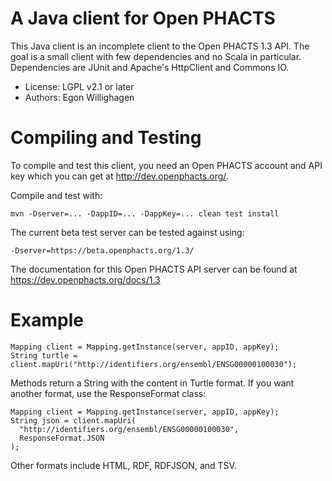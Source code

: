 A Java client for Open PHACTS
=============================

This Java client is an incomplete client to the Open PHACTS 1.3 API.
The goal is a small client with few dependencies and no Scala in
particular. Dependencies are JUnit and Apache's HttpClient and Commons IO.

* License: LGPL v2.1 or later
* Authors: Egon Willighagen

Compiling and Testing
=====================

To compile and test this client, you need an Open PHACTS account and API key
which you can get at http://dev.openphacts.org/.

Compile and test with:

    mvn -Dserver=... -DappID=... -DappKey=... clean test install

The current beta test server can be tested against using:

    -Dserver=https://beta.openphacts.org/1.3/
    
The documentation for this Open PHACTS API server can be found at
https://dev.openphacts.org/docs/1.3

Example
=======

    Mapping client = Mapping.getInstance(server, appID, appKey);
	String turtle = client.mapUri("http://identifiers.org/ensembl/ENSG00000100030");

Methods return a String with the content in Turtle format. If you want another format,
use the ResponseFormat class:

    Mapping client = Mapping.getInstance(server, appID, appKey);
	String json = client.mapUri(
	  "http://identifiers.org/ensembl/ENSG00000100030",
	  ResponseFormat.JSON
	);

Other formats include HTML, RDF, RDFJSON, and TSV.
